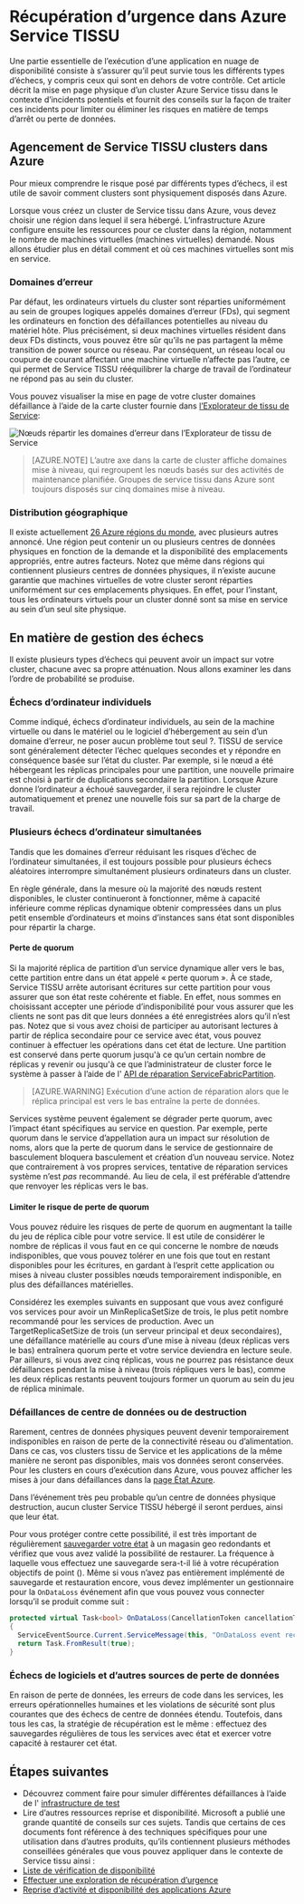 <properties
   pageTitle="Reprise Service tissu Azure | Microsoft Azure"
   description="TISSU Service Azure offre les fonctions nécessaires pour traiter tous les types d’incidents. Cet article décrit les types de sinistre qui peut se produire et comment traiter les."
   services="service-fabric"
   documentationCenter=".net"
   authors="seanmck"
   manager="timlt"
   editor=""/>

<tags
   ms.service="service-fabric"
   ms.devlang="dotNet"
   ms.topic="article"
   ms.tgt_pltfrm="NA"
   ms.workload="NA"
   ms.date="08/10/2016"
   ms.author="seanmck"/>

# <a name="disaster-recovery-in-azure-service-fabric"></a>Récupération d’urgence dans Azure Service TISSU

Une partie essentielle de l’exécution d’une application en nuage de disponibilité consiste à s’assurer qu’il peut survie tous les différents types d’échecs, y compris ceux qui sont en dehors de votre contrôle. Cet article décrit la mise en page physique d’un cluster Azure Service tissu dans le contexte d’incidents potentiels et fournit des conseils sur la façon de traiter ces incidents pour limiter ou éliminer les risques en matière de temps d’arrêt ou perte de données.

## <a name="physical-layout-of-service-fabric-clusters-in-azure"></a>Agencement de Service TISSU clusters dans Azure

Pour mieux comprendre le risque posé par différents types d’échecs, il est utile de savoir comment clusters sont physiquement disposés dans Azure.

Lorsque vous créez un cluster de Service tissu dans Azure, vous devez choisir une région dans lequel il sera hébergé. L’infrastructure Azure configure ensuite les ressources pour ce cluster dans la région, notamment le nombre de machines virtuelles (machines virtuelles) demandé. Nous allons étudier plus en détail comment et où ces machines virtuelles sont mis en service.

### <a name="fault-domains"></a>Domaines d’erreur

Par défaut, les ordinateurs virtuels du cluster sont réparties uniformément au sein de groupes logiques appelés domaines d’erreur (FDs), qui segment les ordinateurs en fonction des défaillances potentielles au niveau du matériel hôte. Plus précisément, si deux machines virtuelles résident dans deux FDs distincts, vous pouvez être sûr qu’ils ne pas partagent la même transition de power source ou réseau. Par conséquent, un réseau local ou coupure de courant affectant une machine virtuelle n’affecte pas l’autre, ce qui permet de Service TISSU rééquilibrer la charge de travail de l’ordinateur ne répond pas au sein du cluster.

Vous pouvez visualiser la mise en page de votre cluster domaines défaillance à l’aide de la carte cluster fournie dans [l’Explorateur de tissu de Service](service-fabric-visualizing-your-cluster.md):

![Nœuds répartir les domaines d’erreur dans l’Explorateur de tissu de Service][sfx-cluster-map]

>[AZURE.NOTE] L’autre axe dans la carte de cluster affiche domaines mise à niveau, qui regroupent les nœuds basés sur des activités de maintenance planifiée. Groupes de service tissu dans Azure sont toujours disposés sur cinq domaines mise à niveau.

### <a name="geographic-distribution"></a>Distribution géographique

Il existe actuellement [26 Azure régions du monde][azure-regions], avec plusieurs autres annoncé. Une région peut contenir un ou plusieurs centres de données physiques en fonction de la demande et la disponibilité des emplacements appropriés, entre autres facteurs. Notez que même dans régions qui contiennent plusieurs centres de données physiques, il n’existe aucune garantie que machines virtuelles de votre cluster seront réparties uniformément sur ces emplacements physiques. En effet, pour l’instant, tous les ordinateurs virtuels pour un cluster donné sont sa mise en service au sein d’un seul site physique.

## <a name="dealing-with-failures"></a>En matière de gestion des échecs

Il existe plusieurs types d’échecs qui peuvent avoir un impact sur votre cluster, chacune avec sa propre atténuation. Nous allons examiner les dans l’ordre de probabilité se produise.

### <a name="individual-machine-failures"></a>Échecs d’ordinateur individuels

Comme indiqué, échecs d’ordinateur individuels, au sein de la machine virtuelle ou dans le matériel ou le logiciel d’hébergement au sein d’un domaine d’erreur, ne poser aucun problème tout seul ?. TISSU de service sont généralement détecter l’échec quelques secondes et y répondre en conséquence basée sur l’état du cluster. Par exemple, si le nœud a été hébergeant les réplicas principales pour une partition, une nouvelle primaire est choisi à partir de duplications secondaire la partition. Lorsque Azure donne l’ordinateur a échoué sauvegarder, il sera rejoindre le cluster automatiquement et prenez une nouvelle fois sur sa part de la charge de travail.

### <a name="multiple-concurrent-machine-failures"></a>Plusieurs échecs d’ordinateur simultanées

Tandis que les domaines d’erreur réduisant les risques d’échec de l’ordinateur simultanées, il est toujours possible pour plusieurs échecs aléatoires interrompre simultanément plusieurs ordinateurs dans un cluster.

En règle générale, dans la mesure où la majorité des nœuds restent disponibles, le cluster continueront à fonctionner, même à capacité inférieure comme réplicas dynamique obtenir compressées dans un plus petit ensemble d’ordinateurs et moins d’instances sans état sont disponibles pour répartir la charge.

#### <a name="quorum-loss"></a>Perte de quorum

Si la majorité réplica de partition d’un service dynamique aller vers le bas, cette partition entre dans un état appelé « perte quorum ». À ce stade, Service TISSU arrête autorisant écritures sur cette partition pour vous assurer que son état reste cohérente et fiable. En effet, nous sommes en choisissant accepter une période d’indisponibilité pour vous assurer que les clients ne sont pas dit que leurs données a été enregistrées alors qu’il n’est pas. Notez que si vous avez choisi de participer au autorisant lectures à partir de réplica secondaire pour ce service avec état, vous pouvez continuer à effectuer les opérations dans cet état de lecture. Une partition est conservé dans perte quorum jusqu'à ce qu’un certain nombre de réplicas y revenir ou jusqu'à ce que l’administrateur de cluster force le système à passer à l’aide de l' [API de réparation ServiceFabricPartition][repair-partition-ps].

>[AZURE.WARNING] Exécution d’une action de réparation alors que le réplica principal est vers le bas entraîne la perte de données.

Services système peuvent également se dégrader perte quorum, avec l’impact étant spécifiques au service en question. Par exemple, perte quorum dans le service d’appellation aura un impact sur résolution de noms, alors que la perte de quorum dans le service de gestionnaire de basculement bloquera basculement et création d’un nouveau service. Notez que contrairement à vos propres services, tentative de réparation services système n’est *pas* recommandé. Au lieu de cela, il est préférable d’attendre que renvoyer les réplicas vers le bas.

#### <a name="minimizing-the-risk-of-quorum-loss"></a>Limiter le risque de perte de quorum

Vous pouvez réduire les risques de perte de quorum en augmentant la taille du jeu de réplica cible pour votre service. Il est utile de considérer le nombre de réplicas il vous faut en ce qui concerne le nombre de nœuds indisponibles, que vous pouvez tolérer en une fois que tout en restant disponibles pour les écritures, en gardant à l’esprit cette application ou mises à niveau cluster possibles nœuds temporairement indisponible, en plus des défaillances matérielles.

Considérez les exemples suivants en supposant que vous avez configuré vos services pour avoir un MinReplicaSetSize de trois, le plus petit nombre recommandé pour les services de production. Avec un TargetReplicaSetSize de trois (un serveur principal et deux secondaires), une défaillance matérielle au cours d’une mise à niveau (deux réplicas vers le bas) entraînera quorum perte et votre service deviendra en lecture seule. Par ailleurs, si vous avez cinq réplicas, vous ne pourrez pas résistance deux défaillances pendant la mise à niveau (trois répliques vers le bas), comme les deux réplicas restants peuvent toujours former un quorum au sein du jeu de réplica minimale.

### <a name="data-center-outages-or-destruction"></a>Défaillances de centre de données ou de destruction

Rarement, centres de données physiques peuvent devenir temporairement indisponibles en raison de perte de la connectivité réseau ou d’alimentation. Dans ce cas, vos clusters tissu de Service et les applications de la même manière ne seront pas disponibles, mais vos données seront conservées. Pour les clusters en cours d’exécution dans Azure, vous pouvez afficher les mises à jour dans défaillances dans la [page État Azure][azure-status-dashboard].

Dans l’événement très peu probable qu’un centre de données physique destruction, aucun cluster Service TISSU hébergé il seront perdues, ainsi que leur état.

Pour vous protéger contre cette possibilité, il est très important de régulièrement [sauvegarder votre état](service-fabric-reliable-services-backup-restore.md) à un magasin geo redondants et vérifiez que vous avez validé la possibilité de restaurer. La fréquence à laquelle vous effectuez une sauvegarde sera-t-il lié à votre récupération objectifs de point (). Même si vous n’avez pas entièrement implémenté de sauvegarde et restauration encore, vous devez implémenter un gestionnaire pour la `OnDataLoss` événement afin que vous pouvez vous connecter lorsqu’il se produit comme suit :

```c#
protected virtual Task<bool> OnDataLoss(CancellationToken cancellationToken)
{
  ServiceEventSource.Current.ServiceMessage(this, "OnDataLoss event received.");
  return Task.FromResult(true);
}
```


### <a name="software-failures-and-other-sources-of-data-loss"></a>Échecs de logiciels et d’autres sources de perte de données

En raison de perte de données, les erreurs de code dans les services, les erreurs opérationnelles humaines et les violations de sécurité sont plus courantes que des échecs de centre de données étendu. Toutefois, dans tous les cas, la stratégie de récupération est le même : effectuez des sauvegardes régulières de tous les services avec état et exercer votre capacité à restaurer cet état.

## <a name="next-steps"></a>Étapes suivantes

- Découvrez comment faire pour simuler différentes défaillances à l’aide de l' [infrastructure de test](service-fabric-testability-overview.md)
- Lire d’autres ressources reprise et disponibilité. Microsoft a publié une grande quantité de conseils sur ces sujets. Tandis que certains de ces documents font référence à des techniques spécifiques pour une utilisation dans d’autres produits, qu’ils contiennent plusieurs méthodes conseillées générales que vous pouvez appliquer dans le contexte de Service tissu ainsi :
 - [Liste de vérification de disponibilité](../best-practices-availability-checklist.md)
 - [Effectuer une exploration de récupération d’urgence](../sql-database/sql-database-disaster-recovery-drills.md)
 - [Reprise d’activité et disponibilité des applications Azure][dr-ha-guide]


<!-- External links -->

[repair-partition-ps]: https://msdn.microsoft.com/library/mt163522.aspx
[azure-status-dashboard]:https://azure.microsoft.com/status/
[azure-regions]: https://azure.microsoft.com/regions/
[dr-ha-guide]: https://msdn.microsoft.com/library/azure/dn251004.aspx


<!-- Images -->

[sfx-cluster-map]: ./media/service-fabric-disaster-recovery/sfx-clustermap.png
